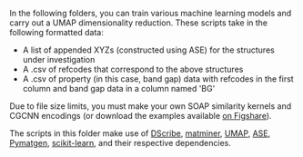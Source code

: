 In the following folders, you can train various machine learning models and carry out a UMAP dimensionality reduction. These scripts take in the following formatted data:
- A list of appended XYZs (constructed using ASE) for the structures under investigation
- A .csv of refcodes that correspond to the above structures
- A .csv of property (in this case, band gap) data with refcodes in the first column and band gap data in a column named 'BG'

Due to file size limits, you must make your own SOAP similarity kernels and CGCNN encodings (or download the examples available [on Figshare](https://figshare.com/articles/dataset/QMOF_Database/13147324)).

The scripts in this folder make use of [DScribe](https://github.com/SINGROUP/dscribe), [matminer](https://github.com/hackingmaterials/matminer), [UMAP](https://github.com/lmcinnes/umap), [ASE](https://gitlab.com/ase/ase), [Pymatgen](https://pymatgen.org/), [scikit-learn](https://github.com/scikit-learn/scikit-learn), and their respective dependencies.
